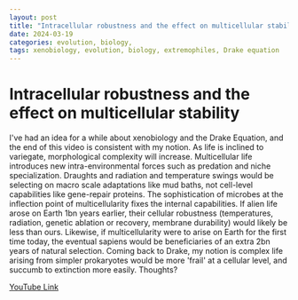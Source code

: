 ```yaml
---
layout: post
title: "Intracellular robustness and the effect on multicellular stability"
date: 2024-03-19
categories: evolution, biology, 
tags: xenobiology, evolution, biology, extremophiles, Drake equation
---
```



# Intracellular robustness and the effect on multicellular stability

I've had an idea for a while about xenobiology and the Drake Equation, and the end of this video is consistent with my notion. As life is inclined to variegate, morphological complexity will increase. Multicellular life introduces new intra-environmental forces such as predation and niche specialization. Draughts and radiation and temperature swings would be selecting on macro scale adaptations like mud baths, not cell-level capabilities like gene-repair proteins. The sophistication of microbes at the inflection point of multicellularity fixes the internal capabilities. If alien life arose on Earth 1bn years earlier, their cellular robustness (temperatures, radiation, genetic ablation or recovery, membrane durability) would likely be less than ours. Likewise, if multicellularity were to arise on Earth for the first time today, the eventual sapiens would be beneficiaries of an extra 2bn years of natural selection. Coming back to Drake, my notion is complex life arising from simpler prokaryotes would be more 'frail' at a cellular level, and succumb to extinction more easily. Thoughts?

[YouTube Link](https://www.youtube.com/watch?v=2I5oEZECX_g)